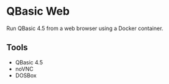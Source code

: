 # QBasic Web
Run QBasic 4.5 from a web browser using a Docker container.

## Tools
- QBasic 4.5
- noVNC
- DOSBox
